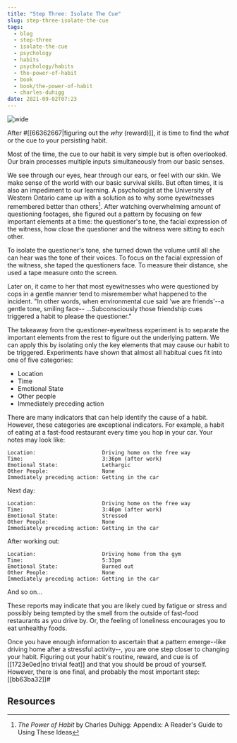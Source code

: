 ```yaml
---
title: "Step Three: Isolate The Cue"
slug: step-three-isolate-the-cue
tags:
  - blog
  - step-three
  - isolate-the-cue
  - psychology
  - habits
  - psychology/habits
  - the-power-of-habit
  - book
  - book/the-power-of-habit
  - charles-duhigg
date: 2021-09-02T07:23
---
```



![wide](https://www.maxpixel.net/static/photo/1x/Road-Green-Traffic-Lights-Light-Signal-4396736.jpg "image from MaxPixel (cc)")

After #[[66362667|figuring out the _why_ (reward)]], it is time to find the
_what_ or the cue to your persisting habit.

Most of the time, the cue to our habit is very simple but is often overlooked.
Our brain processes multiple inputs simultaneously from our basic senses.

We see through our eyes, hear through our ears, or feel with our skin. We make
sense of the world with our basic survival skills. But often times, it is also
an impediment to our learning. A psychologist at the University of Western
Ontario came up with a solution as to why some eyewitnesses remembered better
than others[^1]. After watching overwhelming amount of questioning footages, she
figured out a pattern by focusing on few important elements at a time: the
questioner's tone, the facial expression of the witness, how close the
questioner and the witness were sitting to each other.

To isolate the questioner's tone, she turned down the volume until all she can
hear was the tone of their voices. To focus on the facial expression of the
witness, she taped the questioners face. To measure their distance, she used
a tape measure onto the screen.

Later on, it came to her that most eyewitnesses who were questioned by cops in
a gentle manner tend to misremember what happened to the incident. "In other
words, when environmental cue said 'we are friends'--a gentle tone, smiling
face-- ...Subconsciously those friendship cues triggered a habit to please the
questioner."

The takeaway from the questioner-eyewitness experiment is to separate the
important elements from the rest to figure out the underlying pattern. We can
apply this by isolating only the key elements that may cause our habit to be
triggered. Experiments have shown that almost all habitual cues fit into one of
five categories:

- Location
- Time
- Emotional State
- Other people
- Immediately preceding action

There are many indicators that can help identify the cause of a habit. However,
these categories are exceptional indicators. For example, a habit of eating at
a fast-food restaurant every time you hop in your car. Your notes may look like:

    Location:                     Driving home on the free way
    Time:                         3:36pm (after work)
    Emotional State:              Lethargic
    Other People:                 None
    Immediately preceding action: Getting in the car


Next day:

    Location:                     Driving home on the free way
    Time:                         3:46pm (after work)
    Emotional State:              Stressed
    Other People:                 None
    Immediately preceding action: Getting in the car

After working out:

    Location:                     Driving home from the gym
    Time:                         5:33pm
    Emotional State:              Burned out
    Other People:                 None
    Immediately preceding action: Getting in the car

And so on...

These reports may indicate that you are likely cued by fatigue or stress and
possibly being tempted by the smell from the outside of fast-food restaurants as
you drive by. Or, the feeling of loneliness encourages you to eat unhealthy
foods.

Once you have enough information to ascertain that a pattern emerge--like
driving home after a stressful activity--, you are one step closer to changing
your habit. Figuring out your habit's routine, reward, and cue is of
[[1723e0ed|no trivial feat]] and that you should be proud of yourself. However,
there is one final, and probably the most important step: [[bb63ba32]]#

## Resources

[^1]: _The Power of Habit_ by Charles Duhigg: Appendix: A Reader's Guide to Using These Ideas

